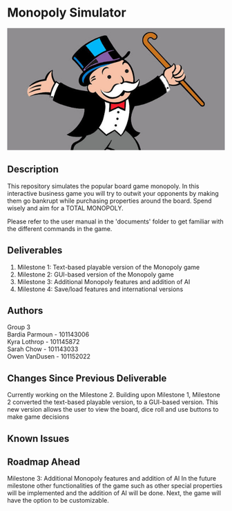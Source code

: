 # Monopoly Simulator

<p align="center">
<img src="images/rich-uncle-pennybags.jpg" />
</p>

## Description
This repository simulates the popular board game monopoly. In this interactive business game you will try to outwit your
opponents by making them go bankrupt while purchasing properties
around the board. Spend wisely and aim for a TOTAL MONOPOLY. 

Please refer to the user manual in the 'documents' folder 
to get familiar with the different commands in the game.

## Deliverables
<ol>
  <li>Milestone 1: Text-based playable version of the Monopoly game</li>
  <li>Milestone 2: GUI-based version of the Monopoly game</li>
  <li>Milestone 3: Additional Monopoly features and addition of AI</li>
  <li>Milestone 4: Save/load features and international versions</li>
</ol>

## Authors
Group 3\
Bardia Parmoun - 101143006\
Kyra Lothrop - 101145872\
Sarah Chow - 101143033\
Owen VanDusen - 101152022 

## Changes Since Previous Deliverable
<p>Currently working on the Milestone 2.
  Building upon Milestone 1, Milestone 2 converted the text-based playable version, to a GUI-based version. 
  This new version allows the user to view the board, dice roll and use buttons to make game decisions
</p>

## Known Issues
<ul>
</ul>

## Roadmap Ahead
<p>Milestone 3: Additional Monopoly features and addition of AI
In the future milestone other functionalities of the game such as other special properties will be implemented and the 
  addition of AI will be done. Next, the game will have the option to be customizable. 
</p>
